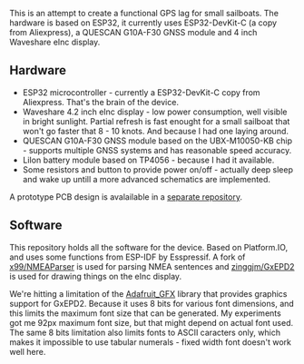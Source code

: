 This is an attempt to create a functional GPS lag for small sailboats. The hardware is based on ESP32, it currently uses ESP32-DevKit-C (a copy from Aliexpress), a QUESCAN G10A-F30 GNSS module and 4 inch Waveshare eInc display.

## Hardware

* ESP32 microcontroller - currently a ESP32-DevKit-C copy from Aliexpress. That's the brain of the device.
* Waveshare 4.2 inch eInc display - low power consumption, well visible in bright sunlight. Partial refresh is fast enought for a small sailboat that won't go faster that 8 - 10 knots. And because I had one laying around.
* QUESCAN G10A-F30 GNSS module based on the UBX-M10050-KB chip - supports multiple GNSS systems and has reasonable speed accuracy.
* LiIon battery module based on TP4056 - because I had it available.
* Some resistors and button to provide power on/off - actually deep sleep and wake up untill a more advanced schematics are implemented.

A prototype PCB design is avalailable in a [separate repository](https://github.com/gonzomir/gps-lag-pcb).

## Software

This repository holds all the software for the device. Based on Platform.IO, and uses some functions from ESP-IDF by Esspressif. A fork of [x99/NMEAParser](https://github.com/x99/NMEAParser) is used for parsing NMEA sentences and [zinggjm/GxEPD2](https://github.com/zinggjm/GxEPD2) is used for drawing things on the eInc display.

We're hitting a limitation of the [Adafruit_GFX](https://github.com/adafruit/Adafruit-GFX-Library) library that provides graphics support for GxEPD2. Because it uses 8 bits for various font dimensions, and this limits the maximum font size that can be generated. My experiments got me 92px maximum font size, but that might depend on actual font used. The same 8 bits limitation also limits fonts to ASCII caracters only, which makes it impossible to use tabular numerals - fixed width font doesn't work well here.
